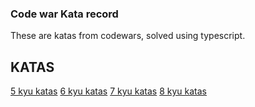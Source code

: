 ### Code war Kata record
These are katas from codewars, solved using typescript.


## KATAS
[5 kyu katas](src/5kyu/)
[6 kyu katas](src/6kyu/)
[7 kyu katas](src/7kyu/)
[8 kyu katas](src/8kyu/)